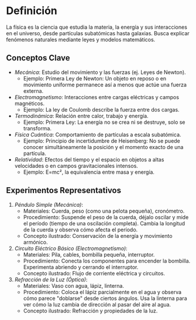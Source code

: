 # Definición

La física es la ciencia que estudia la materia, la energía y sus interacciones en el universo, desde partículas subatómicas hasta galaxias. Busca explicar fenómenos naturales mediante leyes y modelos matemáticos.

## Conceptos Clave

- *Mecánica*: Estudio del movimiento y las fuerzas (ej. Leyes de Newton).
  - Ejemplo: Primera Ley de Newton: Un objeto en reposo o en movimiento uniforme permanece así a menos que actúe una fuerza externa.
- *Electromagnetismo*: Interacciones entre cargas eléctricas y campos magnéticos.
  - Ejemplo: La ley de Coulomb describe la fuerza entre dos cargas.
- *Termodinámica*: Relación entre calor, trabajo y energía.
  - Ejemplo: Primera Ley: La energía no se crea ni se destruye, solo se transforma.
- *Física Cuántica*: Comportamiento de partículas a escala subatómica.
  - Ejemplo: Principio de incertidumbre de Heisenberg: No se puede conocer simultáneamente la posición y el momento exacto de una partícula.
- *Relatividad*: Efectos del tiempo y el espacio en objetos a altas velocidades o en campos gravitacionales intensos.
  - Ejemplo: E=mc², la equivalencia entre masa y energía.

## Experimentos Representativos

1. *Péndulo Simple (Mecánica)*:
   - Materiales: Cuerda, peso (como una pelota pequeña), cronómetro.
   - Procedimiento: Suspende el peso de la cuerda, déjalo oscilar y mide el período (tiempo de una oscilación completa). Cambia la longitud de la cuerda y observa cómo afecta el período.
   - Concepto ilustrado: Conservación de la energía y movimiento armónico.
2. *Circuito Eléctrico Básico (Electromagnetismo)*:
   - Materiales: Pila, cables, bombilla pequeña, interruptor.
   - Procedimiento: Conecta los componentes para encender la bombilla. Experimenta abriendo y cerrando el interruptor.
   - Concepto ilustrado: Flujo de corriente eléctrica y circuitos.
3. *Refracción de la Luz (Óptica)*:
   - Materiales: Vaso con agua, lápiz, linterna.
   - Procedimiento: Coloca el lápiz parcialmente en el agua y observa cómo parece "doblarse" desde ciertos ángulos. Usa la linterna para ver cómo la luz cambia de dirección al pasar del aire al agua.
   - Concepto ilustrado: Refracción y propiedades de la luz.

